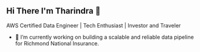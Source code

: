 ## Hi There I'm Tharindra 👋

AWS Certified Data Engineer | Tech Enthusiast | Investor and Traveler

- 🔭 I’m currently working on building a scalable and reliable data pipeline for Richmond National Insurance.


